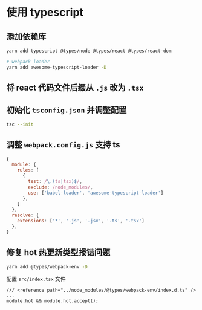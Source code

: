 # 使用 typescript

## 添加依赖库

```bash
yarn add typescript @types/node @types/react @types/react-dom

# webpack loader
yarn add awesome-typescript-loader -D
```

## 将 react 代码文件后缀从 `.js` 改为 `.tsx`

## 初始化 `tsconfig.json` 并调整配置

```bash
tsc --init
```

## 调整 `webpack.config.js` 支持 ts

```js
{
  module: {
    rules: [
      {
        test: /\.(ts|tsx)$/,
        exclude: /node_modules/,
        use: ['babel-loader', 'awesome-typescript-loader']
      },
    ]
  },
  resolve: {
    extensions: ['*', '.js', '.jsx', '.ts', '.tsx']
  },
}
```

## 修复 hot 热更新类型报错问题

```bash
yarn add @types/webpack-env -D
```

配置 `src/index.tsx` 文件

```tsx
/// <reference path="../node_modules/@types/webpack-env/index.d.ts" />
...
module.hot && module.hot.accept();
```
